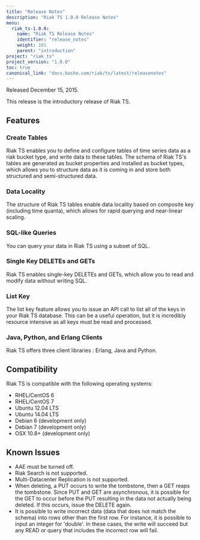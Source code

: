 ```yaml
---
title: "Release Notes"
description: "Riak TS 1.0.0 Release Notes"
menu:
  riak_ts-1.0.0:
    name: "Riak TS Release Notes"
    identifier: "release_notes"
    weight: 101
    parent: "introduction"
project: "riak_ts"
project_version: "1.0.0"
toc: true
canonical_link: "docs.basho.com/riak/ts/latest/releasenotes"
---
```



Released December 15, 2015.

This release is the introductory release of Riak TS. 


## Features

### Create Tables

Riak TS enables you to define and configure tables of time series data as a riak bucket type, and write data to these tables. The schema of Riak TS's tables are generated as bucket properties and installed as bucket types, which allows you to structure data as it is coming in and store both structured and semi-structured data.

### Data Locality

The structure of Riak TS tables enable data locality based on composite key (including time quanta), which allows for rapid querying and near-linear scaling.

### SQL-like Queries

You can query your data in Riak TS using a subset of SQL.

### Single Key DELETEs and GETs

Riak TS enables single-key DELETEs and GETs, which allow you to read and modify data without writing SQL.

### List Key

The list key feature allows you to issue an API call to list all of the keys in your Riak TS database. This can be a useful operation, but it is incredibly resource intensive as all keys must be read and processed. 

### Java, Python, and Erlang Clients

Riak TS offers three client libraries : Erlang, Java and Python.


## Compatibility

Riak TS is compatible with the following operating systems:

* RHEL/CentOS 6
* RHEL/CentOS 7
* Ubuntu 12.04 LTS
* Ubuntu 14.04 LTS
* Debian 6 (development only)
* Debian 7 (development only)
* OSX 10.8+ (development only)


## Known Issues

* AAE must be turned off.
* Riak Search is not supported.
* Multi-Datacenter Replication is not supported.
* When deleting, a PUT occurs to write the tombstone, then a GET reaps the tombstone. Since PUT and GET are asynchronous, it is possible for the GET to occur before the PUT resulting in the data not actually being deleted.  If this occurs, issue the DELETE again.
* It is possible to write incorrect data (data that does not match the schema) into rows other than the first row. For instance, it is possible to input an integer for 'double'. In these cases, the write will succeed but any READ or query that includes the incorrect row will fail.